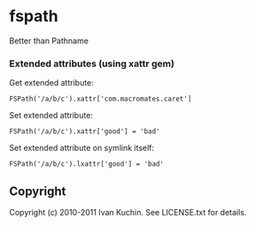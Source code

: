 # fspath

Better than Pathname

### Extended attributes (using xattr gem)

Get extended attribute:

    FSPath('/a/b/c').xattr['com.macromates.caret']

Set extended attribute:

    FSPath('/a/b/c').xattr['good'] = 'bad'

Set extended attribute on symlink itself:

    FSPath('/a/b/c').lxattr['good'] = 'bad'

## Copyright

Copyright (c) 2010-2011 Ivan Kuchin. See LICENSE.txt for details.
